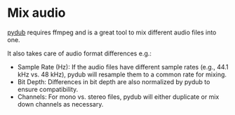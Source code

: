 # Mix audio

[pydub](https://github.com/jiaaro/pydub) requires ffmpeg and is a great tool to mix different audio files into one.

It also takes care of audio format differences e.g.:

- Sample Rate (Hz): If the audio files have different sample rates (e.g., 44.1 kHz vs. 48 kHz), pydub will resample them to a common rate for mixing.
- Bit Depth: Differences in bit depth are also normalized by pydub to ensure compatibility.
- Channels: For mono vs. stereo files, pydub will either duplicate or mix down channels as necessary.
